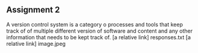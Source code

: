 ## Assignment 2
A version control system is a category o processes and tools that keep track of of multiple different version of software and content and any other information that needs to be kept track of.
[a relative link] responses.txt
[a relative link] image.jpeg
